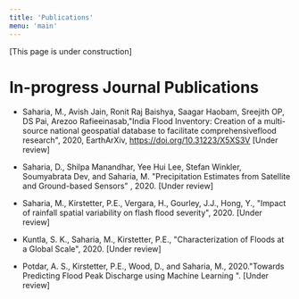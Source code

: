 ```yaml
---
title: 'Publications'
menu: 'main'
---
```


[This page is under construction]

# In-progress Journal Publications

- Saharia, M., Avish Jain, Ronit Raj Baishya, Saagar Haobam, Sreejith OP, DS Pai, Arezoo Rafieeinasab,"India Flood Inventory: Creation of a multi-source national geospatial database to facilitate comprehensiveflood research", 2020, EarthArXiv, https://doi.org/10.31223/X5XS3V [Under review]

- Saharia, D., Shilpa Manandhar, Yee Hui Lee, Stefan Winkler, Soumyabrata Dev, and Saharia, M. "Precipitation Estimates from Satellite and Ground-based Sensors" , 2020. [Under review]

- Saharia, M., Kirstetter, P.E., Vergara, H., Gourley, J.J., Hong, Y., "Impact of rainfall spatial variability on flash flood severity", 2020. [Under review]

- Kuntla, S. K., Saharia, M., Kirstetter, P.E., "Characterization of Floods at a Global Scale", 2020. [Under review]

- Potdar, A. S., Kirstetter, P.E., Wood, D., and Saharia, M., 2020."Towards Predicting Flood Peak Discharge using Machine Learning ". [Under review]
